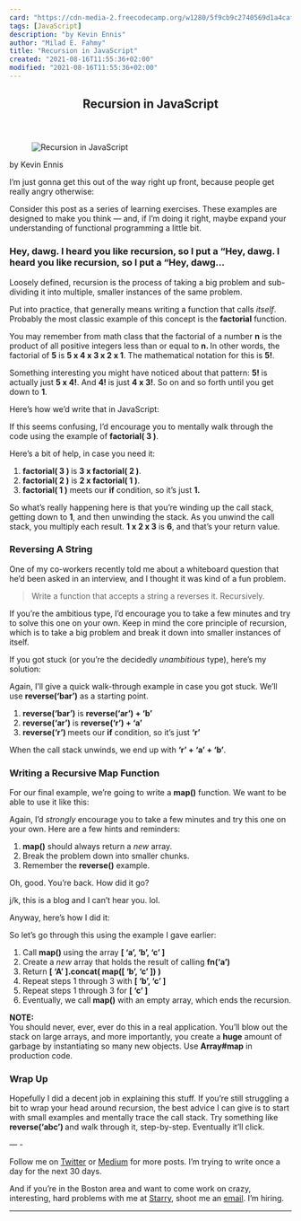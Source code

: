 ```yaml
---
card: "https://cdn-media-2.freecodecamp.org/w1280/5f9cb9c2740569d1a4caf44e.jpg"
tags: [JavaScript]
description: "by Kevin Ennis"
author: "Milad E. Fahmy"
title: "Recursion in JavaScript"
created: "2021-08-16T11:55:36+02:00"
modified: "2021-08-16T11:55:36+02:00"
---
```

<div class="site-wrapper">
<main id="site-main" class="site-main outer">
<div class="inner">
<article class="post-full post tag-javascript tag-front-end-development tag-programming tag-technology tag-web-development ">
<header class="post-full-header">
<h1 class="post-full-title">Recursion in JavaScript</h1>
</header>
<figure class="post-full-image">
<picture>
<source media="(max-width: 700px)" sizes="1px" srcset="data:image/gif;base64,R0lGODlhAQABAIAAAAAAAP///yH5BAEAAAAALAAAAAABAAEAAAIBRAA7 1w">
<source media="(min-width: 701px)" sizes="(max-width: 800px) 400px,
(max-width: 1170px) 700px,
1400px" srcset="https://cdn-media-2.freecodecamp.org/w1280/5f9cb9c2740569d1a4caf44e.jpg 300w,
https://cdn-media-2.freecodecamp.org/w1280/5f9cb9c2740569d1a4caf44e.jpg 600w,
https://cdn-media-2.freecodecamp.org/w1280/5f9cb9c2740569d1a4caf44e.jpg 1000w,
https://cdn-media-2.freecodecamp.org/w1280/5f9cb9c2740569d1a4caf44e.jpg 2000w">
<img onerror="this.style.display='none'" src="https://cdn-media-2.freecodecamp.org/w1280/5f9cb9c2740569d1a4caf44e.jpg" alt="Recursion in JavaScript">
</picture>
</figure>
<section class="post-full-content">
<div class="post-content medium-migrated-article">
<p>by Kevin Ennis</p><p>I’m just gonna get this out of the way right up front, because people get really angry otherwise:</p><p>Consider this post as a series of learning exercises. These examples are designed to make you think — and, if I’m doing it right, maybe expand your understanding of functional programming a little bit.</p><h3 id="hey-dawg-i-heard-you-like-recursion-so-i-put-a-hey-dawg-i-heard-you-like-recursion-so-i-put-a-hey-dawg-">Hey, dawg. I heard you like recursion, so I put a “Hey, dawg. I heard you like recursion, so I put a “Hey, dawg…</h3><p>Loosely defined, recursion is the process of taking a big problem and sub-dividing it into multiple, smaller instances of the same problem.</p><p>Put into practice, that generally means writing a function that calls <em>itself</em>. Probably the most classic example of this concept is the <strong>factorial</strong> function.</p><p>You may remember from math class that the factorial of a number <strong>n</strong> is the product of all positive integers less than or equal to <strong>n. </strong>In other words, the factorial of <strong>5</strong> is <strong>5 x 4 x 3 x 2 x 1</strong>. The mathematical notation for this is <strong>5!</strong>.</p><p>Something interesting you might have noticed about that pattern: <strong>5! </strong>is actually just <strong>5 x 4!</strong>. And <strong>4! </strong>is just <strong>4 x 3!</strong>. So on and so forth until you get down to <strong>1</strong>.</p><p>Here’s how we’d write that in JavaScript:</p><p>If this seems confusing, I’d encourage you to mentally walk through the code using the example of <strong>factorial( 3 )</strong>.</p><p>Here’s a bit of help, in case you need it:</p><ol><li><strong>factorial( 3 ) </strong>is <strong>3 x factorial( 2 )</strong>.</li><li><strong>factorial( 2 )</strong> is <strong>2 x factorial( 1 )</strong>.</li><li><strong>factorial( 1 )</strong> meets our <strong>if</strong> condition, so it’s just <strong>1.</strong></li></ol><p>So what’s really happening here is that you’re winding up the call stack, getting down to <strong>1</strong>, and then unwinding the stack. As you unwind the call stack, you multiply each result. <strong>1 x 2 x 3</strong> is <strong>6</strong>, and that’s your return value.</p><h3 id="reversing-a-string"><strong>Reversing A String</strong></h3><p>One of my co-workers recently told me about a whiteboard question that he’d been asked in an interview, and I thought it was kind of a fun problem.</p><blockquote>Write a function that accepts a string a reverses it. Recursively.</blockquote><p>If you’re the ambitious type, I’d encourage you to take a few minutes and try to solve this one on your own. Keep in mind the core principle of recursion, which is to take a big problem and break it down into smaller instances of itself.</p><p>If you got stuck (or you’re the decidedly <em>unambitious</em> type), here’s my solution:</p><p>Again, I’ll give a quick walk-through example in case you got stuck. We’ll use <strong>reverse(‘bar’)</strong> as a starting point.</p><ol><li><strong>reverse(‘bar’)</strong> is <strong>reverse(‘ar’) + ‘b’</strong></li><li><strong>reverse(‘ar’)</strong> is <strong>reverse(‘r’) + ‘a’</strong></li><li><strong>reverse(‘r’) </strong>meets our <strong>if</strong> condition, so it’s just <strong>‘r’</strong></li></ol><p>When the call stack unwinds, we end up with <strong>‘r’ + ‘a’ + ‘b’</strong>.</p><h3 id="writing-a-recursive-map-function">Writing a Recursive Map Function</h3><p>For our final example, we’re going to write a <strong>map()</strong> function. We want to be able to use it like this:</p><p>Again, I’d <em>strongly</em> encourage you to take a few minutes and try this one on your own. Here are a few hints and reminders:</p><ol><li><strong>map()</strong> should always return a <em>new</em> array.</li><li>Break the problem down into smaller chunks.</li><li>Remember the <strong>reverse()</strong> example.</li></ol><p>Oh, good. You’re back. How did it go?</p><p>j/k, this is a blog and I can’t hear you. lol.</p><p>Anyway, here’s how I did it:</p><p>So let’s go through this using the example I gave earlier:</p><ol><li>Call <strong>map() </strong>using the array <strong>[ ‘a’, ‘b’, ‘c’ ]</strong></li><li>Create a <em>new</em> array that holds the result of calling <strong>fn(‘a’)</strong></li><li>Return <strong>[ ‘A’ ].concat( map([ ‘b’, ‘c’ ]) )</strong></li><li>Repeat steps 1 through 3 with <strong>[ ‘b’, ‘c’ ]</strong></li><li>Repeat steps 1 through 3 for <strong>[ ‘c’ ]</strong></li><li>Eventually, we call <strong>map()</strong> with an empty array, which ends the recursion.</li></ol><p><strong>NOTE:</strong><br>You should never, ever, ever do this in a real application. You’ll blow out the stack on large arrays, and more importantly, you create a <strong>huge</strong> amount of garbage by instantiating so many new objects. Use <strong>Array#map</strong> in production code.</p><h3 id="wrap-up">Wrap Up</h3><p>Hopefully I did a decent job in explaining this stuff. If you’re still struggling a bit to wrap your head around recursion, the best advice I can give is to start with small examples and mentally trace the call stack. Try something like <strong>reverse(‘abc’) </strong>and walk through it, step-by-step. Eventually it’ll click.</p><p>— -</p><p>Follow me on <a href="http://twitter.com/kevincennis" rel="noopener">Twitter</a> or <a href="https://medium.com/@kevincennis/" rel="noopener">Medium</a> for more posts. I’m trying to write once a day for the next 30 days.</p><p>And if you’re in the Boston area and want to come work on crazy, interesting, hard problems with me at <a href="https://starry.com" rel="noopener">Starry</a>, shoot me an <a href="mailto:kennis84@gmail.com" rel="noopener">email</a>. I’m hiring.</p>
</div>
<hr>
</section>
</article>
</div>
</main>
</div>
<!-- Google Tag Manager (noscript) -->
<!-- End Google Tag Manager (noscript) -->
